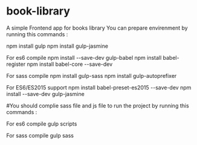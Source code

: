 # book-library

A simple Frontend app for books library 
You can prepare envirenment by running this commands :

npm install gulp
npm install gulp-jasmine

For es6 compile
npm install --save-dev gulp-babel
npm install babel-register
npm install babel-core --save-dev

For sass compile
npm install gulp-sass
npm install gulp-autoprefixer
 
For ES6/ES2015 support
npm install babel-preset-es2015 --save-dev
npm install --save-dev gulp-jasmine

#You should complie sass file and js file to run the project by running this commands :

For es6 compile
gulp scripts

For sass compile
gulp sass
